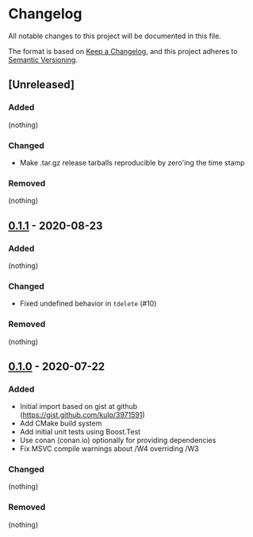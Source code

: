# Changelog

All notable changes to this project will be documented in this file.

The format is based on [Keep a Changelog](https://keepachangelog.com/en/1.0.0/),
and this project adheres to [Semantic Versioning](https://semver.org/spec/v2.0.0.html).

## [Unreleased]

### Added

(nothing)

### Changed
- Make .tar.gz release tarballs reproducible by zero'ing the time stamp

### Removed

(nothing)

## [0.1.1] - 2020-08-23

### Added

(nothing)

### Changed

- Fixed undefined behavior in `tdelete` (#10)

### Removed

(nothing)

## [0.1.0] - 2020-07-22

### Added

- Initial import based on gist at github (https://gist.github.com/kulp/3971591)
- Add CMake build system
- Add initial unit tests using Boost.Test
- Use conan (conan.io) optionally for providing dependencies
- Fix MSVC compile warnings about /W4 overriding /W3

### Changed

(nothing)

### Removed

(nothing)

[0.1.1]: https://github.com/kulp/naive-tsearch/compare/v0.1.0...v0.1.1
[0.1.0]: https://github.com/kulp/naive-tsearch/releases/tag/v0.1.0

